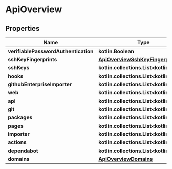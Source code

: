 
# ApiOverview

## Properties
Name | Type | Description | Notes
------------ | ------------- | ------------- | -------------
**verifiablePasswordAuthentication** | **kotlin.Boolean** |  | 
**sshKeyFingerprints** | [**ApiOverviewSshKeyFingerprints**](ApiOverviewSshKeyFingerprints.md) |  |  [optional]
**sshKeys** | **kotlin.collections.List&lt;kotlin.String&gt;** |  |  [optional]
**hooks** | **kotlin.collections.List&lt;kotlin.String&gt;** |  |  [optional]
**githubEnterpriseImporter** | **kotlin.collections.List&lt;kotlin.String&gt;** |  |  [optional]
**web** | **kotlin.collections.List&lt;kotlin.String&gt;** |  |  [optional]
**api** | **kotlin.collections.List&lt;kotlin.String&gt;** |  |  [optional]
**git** | **kotlin.collections.List&lt;kotlin.String&gt;** |  |  [optional]
**packages** | **kotlin.collections.List&lt;kotlin.String&gt;** |  |  [optional]
**pages** | **kotlin.collections.List&lt;kotlin.String&gt;** |  |  [optional]
**importer** | **kotlin.collections.List&lt;kotlin.String&gt;** |  |  [optional]
**actions** | **kotlin.collections.List&lt;kotlin.String&gt;** |  |  [optional]
**dependabot** | **kotlin.collections.List&lt;kotlin.String&gt;** |  |  [optional]
**domains** | [**ApiOverviewDomains**](ApiOverviewDomains.md) |  |  [optional]



